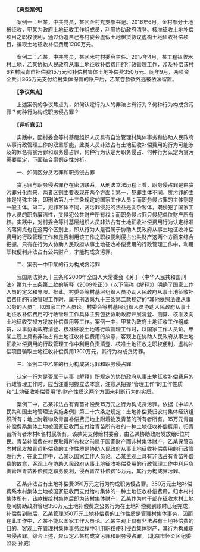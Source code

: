 　　**【典型案例】**

　　案例一：甲某，中共党员，某区金村党支部书记。2016年6月，金村部分土地被征收，甲某为政府土地征收工作组成员，利用协助政府清登、核准征收土地补偿项目之职权便利，通过伪造自己与村委会虚假土地租赁协议虚构土地征收补偿项目，骗取土地征收补偿费用1200万元。

　　案例二：乙某，中共党员，某区木村村委会主任。2017年4月，某工程征收木村土地，乙某协助人民政府从事土地征收补偿费用的行政管理工作，涉及补偿该村6名村民青苗补偿费15万元和补偿村集体土地补偿费350万元。同年9月，两项资金共计365万元支付给村集体保管的账户后，乙某卷款欲外逃被依法留置。

　　**【争议焦点】**

　　上述案例的争议焦点为，如何认定行为人的非法占有行为？何种行为构成贪污罪？何种行为构成职务侵占罪？

　　**【评析意见】**

　　实践中，因村委会等村基层组织人员具有自治管理村集体事务和协助人民政府从事行政管理工作的双重职能，此类人员非法占有土地征收补偿费用的行为可能涉及的罪名有贪污罪和职务侵占罪，何种行为认定为职务侵占、何种行为认定为贪污需要厘定，下面结合案例定性分析。

　　一、如何区分贪污罪和职务侵占罪

　　贪污罪与职务侵占罪存在密切联系，从刑法立法历程上看，职务侵占罪是由贪污罪分化而来，两者区别主要表现在两个方面：第一，犯罪主体不同，贪污罪的主体是特殊主体，即刑法第九十三条规定的国家工作人员；而职务侵占罪的主体则是一般主体。第二，犯罪客体不同，贪污罪侵犯的法益是复杂客体，既侵犯了国家工作人员的职务廉洁性，又侵犯公共财产所有权；而职务侵占罪只侵犯单位财产所有权。实践中，对村委会等村基层组织人员非法占有土地征收补偿费用行为认定标准的落脚点也在这两个区别上，即从行为人是否属于协助人民政府从事土地征收补偿费用的行政管理工作和是否利用该工作之职权便利侵占公共财产这两个方面来综合把握，只有在行为人协助人民政府从事土地征收补偿费用的行政管理工作中，利用职权便利非法占有公共财产，才能构成贪污罪。

　　二、案例一中甲某的行为构成贪污罪

　　我国刑法第九十三条和2000年全国人大常委会《关于〈中华人民共和国刑法〉第九十三条第二款的解释（2009修正）》（以下简称《解释》）明确了国家工作人员的定义和界限。据此，村委会等村基层组织人员协助人民政府从事土地征收补偿费用的行政管理工作时，属于刑法第九十三条第二款规定的“其他依照法律从事公务的人员”，以国家工作人员论。村委会等村基层组织人员协助人民政府从事土地征收补偿费用的行政管理工作具体主要包括协助政府开展清登、测算、核准及向土地征收受损方发放补偿费用等工作。案例一中，甲某为政府土地征收工作组成员，从事协助政府清登、核准征收土地等行政管理工作时，以国家工作人员论。甲某主观上具有非法占有土地征收补偿费用的故意，客观上在协助人民政府从事土地征收补偿费用的行政管理工作中利用负责清登、核准土地征收之职权便利，虚构补偿项目骗取土地征收补偿费用1200万元，其行为构成贪污罪。

　　三、案例二中乙某的行为构成贪污罪和职务侵占罪

　　认定一行为是否属于从事《解释》所规定的协助政府从事土地征收补偿费用的行政管理工作时，应当注重把握立法本意，注意从把握“管理工作”的工作性质和“土地征收补偿费用”的财产性质这两个方面来判断行为的实质。

　　案例二中，乙某非法占有青苗补偿费15万元之行为构成贪污罪。依据《中华人民共和国土地管理法实施条例》第二十六条之规定：土地补偿费归农村集体经济组织所有；地上附着物及青苗补偿费归地上附着物及青苗的所有者所有。15万元青苗补偿费系集体土地被国家征收而支付给青苗所有者的一种土地征收补偿费用，归青苗所有者木村6名村民所有。该款先支付给村委会，由乙某协助政府发放给6位村民。青苗补偿费在村民取得所有权之前属于国家财产而非村集体财产，乙某保管及向村民发放青苗补偿费的工作性质是协助人民政府从事土地征收补偿费用的行政管理行为，在此工作中，乙某以国家工作人员论。乙某主观上具有非法占有青苗补偿费的故意，客观上在协助人民政府从事土地征收补偿费用的行政管理工作中利用负责管理青苗补偿费之职务便利，侵吞青苗补偿费15万元，其行为构成贪污罪。

　　乙某非法占有土地补偿费350万元之行为构成职务侵占罪。350万元土地补偿费系木村集体土地被国家征收而支付给村集体的一种土地征收补偿费用，归木村村集体所有，该款拨给村集体后即为该村集体财产，乙某作为村干部在征收木村土地期间协助政府管理350万元土地补偿费之公务行为在土地补偿费到账时已经完成，补偿费到账后，乙某管理350万元土地补偿费的工作性质是管理村集体事务，因而在此工作中，乙某不能以国家工作人员论。乙某主观上具有非法占有土地补偿费的目的，客观上在管理村集体事务过程中利用职权便利侵吞集体财产，其行为构成职务侵占罪。综合上述，应认定乙某构成贪污罪和职务侵占罪。（北京市怀柔区纪委监委 孙威）